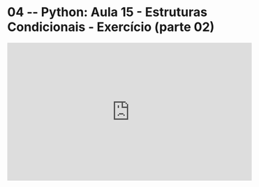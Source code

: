# 04 -- Python: Aula 15 - Estruturas Condicionais - Exercício (parte 02)

<iframe 
        width="560" 
        height="315" 
        src="https://www.youtube.com/embed/F6A6xnXVLRY" 
        title="YouTube video player" 
        frameborder="0" 
        allow="accelerometer; autoplay; clipboard-write; encrypted-media; gyroscope; picture-in-picture" 
        allowfullscreen
        >
</iframe>

